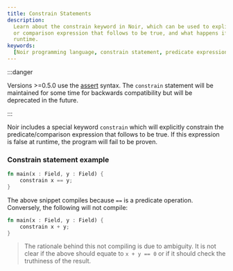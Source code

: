 ```yaml
---
title: Constrain Statements
description:
  Learn about the constrain keyword in Noir, which can be used to explicitly constrain the predicate
  or comparison expression that follows to be true, and what happens if the expression is false at
  runtime.
keywords:
  [Noir programming language, constrain statement, predicate expression, comparison expression]
---
```


:::danger

Versions >=0.5.0 use the [assert](./04_assert.md) syntax. The `constrain` statement will be
maintained for some time for backwards compatibility but will be deprecated in the future.

:::

Noir includes a special keyword `constrain` which will explicitly constrain the predicate/comparison
expression that follows to be true. If this expression is false at runtime, the program will fail to
be proven.

### Constrain statement example

```rust
fn main(x : Field, y : Field) {
    constrain x == y;
}
```

The above snippet compiles because `==` is a predicate operation. Conversely, the following will not
compile:

```rust
fn main(x : Field, y : Field) {
    constrain x + y;
}
```

> The rationale behind this not compiling is due to ambiguity. It is not clear if the above should
> equate to `x + y == 0` or if it should check the truthiness of the result.
